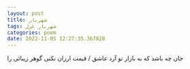 ```yaml
---
layout: post
title: شهریار
tags: شهریار غزل
categories: poem
date: 2022-11-05 12:27:35.367828
---
```


جان چه باشد که به بازار تو آرد عاشق / قیمت ارزان نکنی گوهر زیبائی را